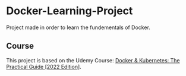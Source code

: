 # Docker-Learning-Project
Project made in order to learn the fundementals of Docker.

## Course
This project is based on the Udemy Course: [Docker & Kubernetes: The Practical Guide [2022 Edition]](https://www.udemy.com/course/docker-kubernetes-the-practical-guide/).
